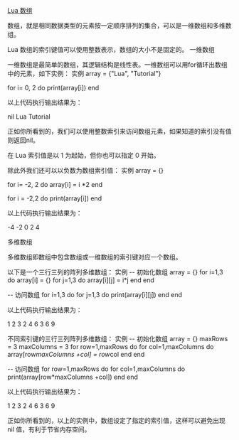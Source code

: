 [Lua 数组](https://www.runoob.com/lua/lua-arrays.html)

数组，就是相同数据类型的元素按一定顺序排列的集合，可以是一维数组和多维数组。

Lua 数组的索引键值可以使用整数表示，数组的大小不是固定的。
一维数组

一维数组是最简单的数组，其逻辑结构是线性表。一维数组可以用for循环出数组中的元素，如下实例：
实例
array = {"Lua", "Tutorial"}

for i= 0, 2 do
   print(array[i])
end

以上代码执行输出结果为：

nil
Lua
Tutorial

正如你所看到的，我们可以使用整数索引来访问数组元素，如果知道的索引没有值则返回nil。

在 Lua 索引值是以 1 为起始，但你也可以指定 0 开始。

除此外我们还可以以负数为数组索引值：
实例
array = {}

for i= -2, 2 do
   array[i] = i *2
end

for i = -2,2 do
   print(array[i])
end

以上代码执行输出结果为：

-4
-2
0
2
4

多维数组

多维数组即数组中包含数组或一维数组的索引键对应一个数组。

以下是一个三行三列的阵列多维数组：
实例
-- 初始化数组
array = {}
for i=1,3 do
   array[i] = {}
      for j=1,3 do
         array[i][j] = i*j
      end
end

-- 访问数组
for i=1,3 do
   for j=1,3 do
      print(array[i][j])
   end
end

以上代码执行输出结果为：

1
2
3
2
4
6
3
6
9

不同索引键的三行三列阵列多维数组：
实例
-- 初始化数组
array = {}
maxRows = 3
maxColumns = 3
for row=1,maxRows do
   for col=1,maxColumns do
      array[row*maxColumns +col] = row*col
   end
end

-- 访问数组
for row=1,maxRows do
   for col=1,maxColumns do
      print(array[row*maxColumns +col])
   end
end

以上代码执行输出结果为：

1
2
3
2
4
6
3
6
9

正如你所看到的，以上的实例中，数组设定了指定的索引值，这样可以避免出现 nil 值，有利于节省内存空间。